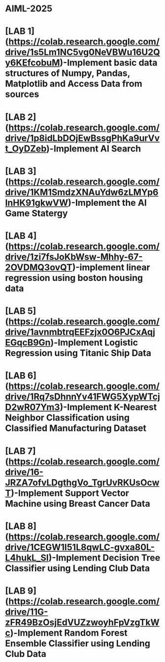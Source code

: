 # AIML-2025
# [LAB 1] (https://colab.research.google.com/drive/1s5Lm1NC5vg0NeVBWu16U2Qy6KEfcobuM)-Implement basic data structures of Numpy, Pandas, Matplotlib and Access Data from sources
# [LAB 2] (https://colab.research.google.com/drive/1p8idLbDOjEwBssgPhKa9urVvt_OyDZeb)-Implement AI Search
# [LAB 3] (https://colab.research.google.com/drive/1KM1SmdzXNAuYdw6zLMYp6InHK91gkwVW)-Implement the AI Game Statergy
# [LAB 4] (https://colab.research.google.com/drive/1zi7fsJoKbWsw-Mhhy-67-2OVDMQ3ovQT)-implement linear regression using boston housing data
# [LAB 5] (https://colab.research.google.com/drive/1avnmbtrqEEFzjx0O6PJCxAqjEGqcB9Gn)-Implement Logistic Regression using Titanic Ship Data
# [LAB 6] (https://colab.research.google.com/drive/1Rq7sDhnnYv41FWG5XypWTcjD2wR07Ym3)-Implement K-Nearest Neighbor Classification using Classified Manufacturing Dataset
# [LAB 7] (https://colab.research.google.com/drive/16-JRZA7ofvLDgthgVo_TgrUvRKUsOcwT)-Implement Support Vector Machine using Breast Cancer Data
# [LAB 8] (https://colab.research.google.com/drive/1CEGW1I51L8qwLC-gvxa80L-L4hukL_SI)-Implement Decision Tree Classifier using Lending Club Data
# [LAB 9] (https://colab.research.google.com/drive/11G-zFR49BzOsjEdVUZzwoyhFpVzgTkWc)-Implement Random Forest Ensemble Classifier using Lending Club Data
